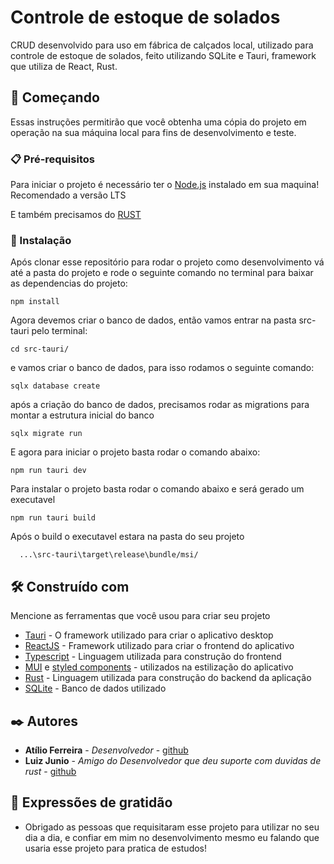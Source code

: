 # Controle de estoque de solados

CRUD desenvolvido para uso em fábrica de calçados local, utilizado para controle de estoque de solados, feito utilizando SQLite e Tauri, framework que utiliza de React, Rust.

## 🚀 Começando

Essas instruções permitirão que você obtenha uma cópia do projeto em operação na sua máquina local para fins de desenvolvimento e teste.


### 📋 Pré-requisitos

Para iniciar o projeto é necessário ter o [Node.js](https://nodejs.org/en) instalado em sua maquina! Recomendado a versão LTS 

E também precisamos do [RUST](https://www.rust-lang.org/pt-BR/learn/get-started) 

### 🔧 Instalação

Após clonar esse repositório para rodar o projeto como desenvolvimento vá até a pasta do projeto e rode o seguinte comando no terminal para baixar as dependencias do projeto:

```
npm install
```

Agora devemos criar o banco de dados, então vamos entrar na pasta src-tauri pelo terminal:

```
cd src-tauri/
```

e vamos criar o banco de dados, para isso rodamos o seguinte comando:

```
sqlx database create
```

após a criação do banco de dados, precisamos rodar as migrations para montar a estrutura inicial do banco

```
sqlx migrate run
```

E agora para iniciar o projeto basta rodar o comando abaixo:

```
npm run tauri dev
```

Para instalar o projeto basta rodar o comando abaixo e será gerado um executavel

```
npm run tauri build
```

Após o build o executavel estara na pasta do seu projeto 

```
  ...\src-tauri\target\release\bundle/msi/
```

## 🛠️ Construído com

Mencione as ferramentas que você usou para criar seu projeto

* [Tauri](https://tauri.app/) - O framework utilizado para criar o aplicativo desktop
* [ReactJS](https://react.dev/) - Framework utilizado para criar o frontend do aplicativo
* [Typescript](https://www.typescriptlang.org/) - Linguagem utilizada para construção do frontend
* [MUI](https://mui.com/) e [styled components](https://styled-components.com/) - utilizados na estilização do aplicativo
* [Rust](https://www.rust-lang.org/pt-BR) - Linguagem utilizada para construção do backend da aplicação
* [SQLite](https://www.sqlite.org/index.html) - Banco de dados utilizado

## ✒️ Autores

* **Atílio Ferreira** - *Desenvolvedor* - [github](https://github.com/atiliosilfer)
* **Luiz Junio** - *Amigo do Desenvolvedor que deu suporte com duvidas de rust* - [github](https://github.com/SeraphyBR)

## 🎁 Expressões de gratidão

* Obrigado as pessoas que requisitaram esse projeto para utilizar no seu dia a dia, e confiar em mim no desenvolvimento mesmo eu falando que usaria esse projeto para pratica de estudos!
